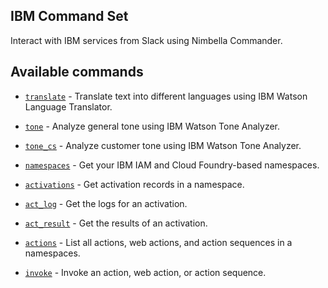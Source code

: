 
## IBM Command Set

Interact with IBM services from Slack using Nimbella Commander.

## Available commands

- [`translate`](packages/translate) - Translate text into different languages using IBM Watson Language Translator.

- [`tone`](packages/tone_analyzer) - Analyze general tone using IBM Watson Tone Analyzer.

- [`tone_cs`](packages/tone_analyzer) - Analyze customer tone using IBM Watson Tone Analyzer.

- [`namespaces`](packages/functions) - Get your IBM IAM and Cloud Foundry-based namespaces.

- [`activations`](packages/functions) - Get activation records in a namespace.

- [`act_log`](packages/functions) - Get the logs for an activation.

- [`act_result`](packages/functions) - Get the results of an activation.

- [`actions`](packages/functions) -  List all actions, web actions, and action sequences in a namespaces.

- [`invoke`](packages/functions) - Invoke an action, web action, or action sequence.